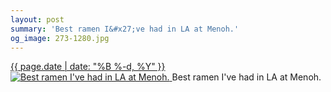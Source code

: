 ```yaml
---
layout: post
summary: 'Best ramen I&#x27;ve had in LA at Menoh.'
og_image: 273-1280.jpg
---
```


<p>
 <time>
  <a href="/273">
   {{ page.date | date: "%B %-d, %Y" }}
  </a>
 </time>
 <a href="/273">
  <img alt="Best ramen I've had in LA at Menoh." sizes="(min-width: 700px) 50vw, calc(100vw - 2rem)" src="{{ site.assets_url }}/273-640.jpg" srcset="{{ site.assets_url }}/273-1280.jpg 1280w, {{ site.assets_url }}/273-960.jpg 960w, {{ site.assets_url }}/273-640.jpg 640w, {{ site.assets_url }}/273-320.jpg 320w"/>
 </a>
 <span>
  Best ramen I've had in LA at Menoh.
 </span>
</p>
